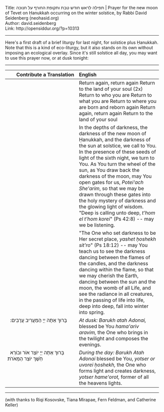 <html>
<head></head>
<body>
Title: תפילה לראש חודש טבת ותקופת החורף על חנוכּה | Prayer for the new moon of Tevet on Ḥanukkah occurring on the winter solstice, by Rabbi David Seidenberg (neohasid.org)<br />
Author: david.seidenberg<br />
Link: http://opensiddur.org/?p=10313
<p />
<hr />

Here's a first draft of a brief liturgy for last night, for solstice plus Ḥanukkah. Note that this is a kind of eco-liturgy, but it also stands on its own without imposing an ecological overlay. Since it's still solstice all day, you may want to use this prayer now, or at dusk tonight:

<hr />

<table style="margin-left: auto;margin-right: auto;" class="draggable">
<thead><tr><th id="x" style="text-align: right;">Contribute a Translation</th><th style="text-align: left;">English</th></tr></thead>
<tbody>
<tr><td style="vertical-align:top;" width="46%">
<div class="liturgy" style="text-align: right;"><span lang="he">

</span></div></td>
 
<td width="53%"><div class="english">
Return again, return again
Return to the land of your soul (2x)
Return to who you are
Return to what you are
Return to where you are
born and reborn again
Return again, return again
Return to the land of your soul
</div></td>
</tr>


<tr>
<td style="vertical-align:top;" width="46%">
<div class="liturgy"><span lang="he">

</span></div>
</td>
 
<td style="vertical-align:top;" width="53%">
<div class="english">
In the depths of darkness, the darkness of the new moon of Ḥanukkah, and the darkness of the sun at solstice, we call to You. In the presence of these seeds of light of the sixth night, we turn to You. As You turn the wheel of the sun, as You draw back the darkness of the moon, may You open gates for us, <em>Potei'ach She'arim</em>, so that we may be drawn through these gates into the holy mystery of darkness and the glowing light of wisdom. "Deep is calling unto deep, <em>t'hom el t'hom korei</em>" (Ps 42:8) -- may we be listening.
</div></td>
</tr>


<tr>
<td style="vertical-align:top;" width="46%">
<div class="liturgy"><span lang="he">

</span></div>
</td>
 
<td style="vertical-align:top;" width="53%">
<div class="english">
"The One who set darkness to be Her secret place, <em>yashet ḥoshekh sit'ro</em>" (Ps 18:12) -- 
may You teach us to see the darkness dancing between the flames of the candles, 
and the darkness dancing within the flame, 
so that we may cherish the Earth, 
dancing between the sun and the moon, 
the womb of all Life, 
and see the radiance in all creatures, 
in the passing of life into life, 
deep into deep, 
fall into winter into spring.
</div></td>
</tr>


<tr>
<td style="vertical-align:top;" width="46%">
<div class="liturgy"><span lang="he">
&nbsp;
בָּרוּךְ אַתָּה יְיָ 
הַמַּעֲרִיב עֲרָבִים:‏

</span></div>
</td>
 
<td style="vertical-align:top;" width="53%">
<div class="english">
<em>At dusk:</em>
<em>Barukh atah Adonai,</em> blessed be You
<em>hama'ariv aravim,</em> the One who brings in the twilight and composes the evenings.
</div></td>
</tr>


<tr>
<td style="vertical-align:top;" width="46%">
<div class="liturgy"><span lang="he">
&nbsp;
בָּרוּךְ אַתָּה יְיָ 
יוֹצֵר אוֹר וּבוֹרֵא חֹֽשֶׁךְ 
יוֹצֵר הַמְּאֹרֹת׃</span></div>
</td>
 
<td style="vertical-align:top;" width="53%">
<div class="english">
<em>During the day:</em>
<em>Barukh Atah Adonai</em> blessed be You,
<em>yotser or uvorei ḥoshekh,</em> the One who forms light and creates darkness,
<em>yotser hame'orot,</em> former of all the heavens lights.
</div></td>
</tr>
</tbody></table>

<hr />

(with thanks to Riqi Kosovske, Tiana Mirapae, Fern Feldman, and Catherine Keller)
</body>
</html>